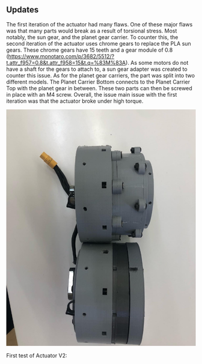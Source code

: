 ## Updates

The first iteration of the actuator had many flaws. One of these major flaws was that many parts would break as a result of torsional stress. Most notably, the sun gear, and the planet gear carrier. To counter this, the second iteration of the actuator uses chrome gears to replace the PLA sun gears. These chrome gears have 15 teeth and a gear module of 0.8 (https://www.monotaro.com/p/3682/5512/?t.attr_f957=0.8&t.attr_f958=15&t.q=%83M%83A). As some motors do not have a shaft for the gears to attach to, a sun gear adapter was created to counter this issue. As for the planet gear carriers, the part was split into two different models. The Planet Carrier Bottom connects to the Planet Carrier Top with the planet gear in between. These two parts can then be screwed in place with an M4 screw. Overall, the issue main issue with the first iteration was that the actuator broke under high torque.

![](./images/V1V2.jpg)

First test of Actuator V2: 
